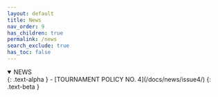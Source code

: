 ```yaml
---
layout: default
title: News
nav_order: 9
has_children: true
permalink: /news
search_exclude: true
has_toc: false
---
```


<details open markdown="block">
  <summary>
   NEWS
  </summary>
  {: .text-alpha }
 - [TOURNAMENT POLICY NO. 4](/docs/news/issue4/)
 {: .text-beta }
</details>
